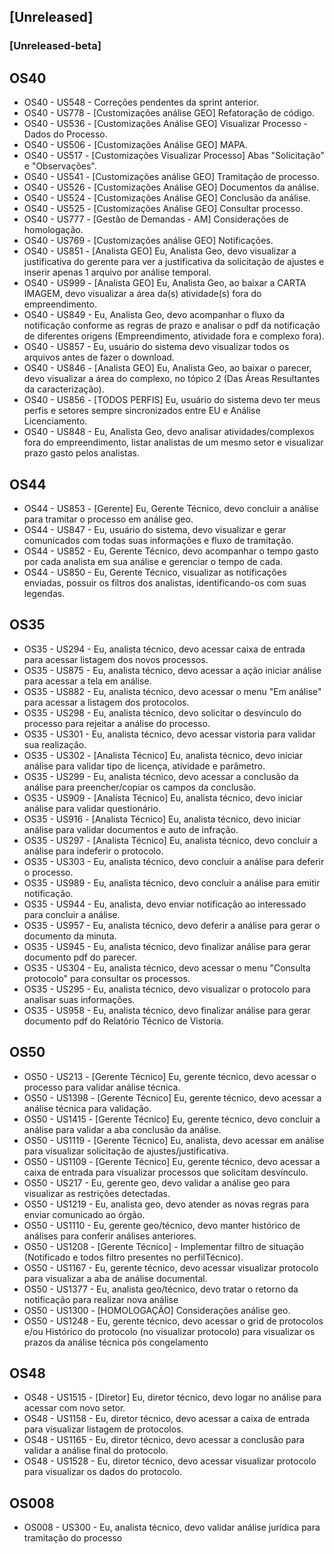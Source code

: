 ## [Unreleased]
### [Unreleased-beta]

## OS40

* OS40 - US548 - Correções pendentes da sprint anterior.
* OS40 - US778 - [Customizações análise GEO] Refatoração de código.
* OS40 - US536 - [Customizações Análise GEO] Visualizar Processo - Dados do Processo.
* OS40 - US506 - [Customizações Análise GEO] MAPA.
* OS40 - US517 - [Customizações Visualizar Processo] Abas "Solicitação" e "Observações".
* OS40 - US541 - [Customizações análise GEO] Tramitação de processo.
* OS40 - US526 - [Customizações Análise GEO] Documentos da análise.
* OS40 - US524 - [Customizações Análise GEO] Conclusão da análise.
* OS40 - US525 - [Customizações Análise GEO] Consultar processo.
* OS40 - US777 - [Gestão de Demandas - AM] Considerações de homologação.
* OS40 - US769 - [Customizações análise GEO] Notificações.
* OS40 - US851 - [Analista GEO] Eu, Analista Geo, devo visualizar a justificativa do gerente para ver a justificativa da solicitação de ajustes e inserir apenas 1 arquivo por análise temporal.
* OS40 - US999 - [Analista GEO] Eu, Analista Geo, ao baixar a CARTA IMAGEM, devo visualizar a área da(s) atividade(s) fora do empreendimento.
* OS40 - US849 - Eu, Analista Geo, devo acompanhar o fluxo da notificação conforme as regras de prazo e analisar o pdf da notificação de diferentes origens (Empreendimento, atividade fora e complexo fora).
* OS40 - US857 - Eu, usuário do sistema devo visualizar todos os arquivos antes de fazer o download.
* OS40 - US846 - [Analista GEO] Eu, Analista Geo, ao baixar o parecer, devo visualizar a área do complexo, no tópico 2 (Das Áreas Resultantes da caracterização).
* OS40 - US856 - [TODOS PERFIS] Eu, usuário do sistema devo ter meus perfis e setores sempre sincronizados entre EU e Análise Licenciamento.
* OS40 - US848 - Eu, Analista Geo, devo analisar atividades/complexos fora do empreendimento, listar analistas de um mesmo setor e visualizar prazo gasto pelos analistas.

## OS44

* OS44 - US853 - [Gerente] Eu, Gerente Técnico, devo concluir a análise para tramitar o processo em análise geo.
* OS44 - US847 - Eu, usuário do sistema, devo visualizar e gerar comunicados com todas suas informações e fluxo de tramitação.
* OS44 - US852 - Eu, Gerente Técnico, devo acompanhar o tempo gasto por cada analista em sua análise e gerenciar o tempo de cada.
* OS44 - US850 - Eu, Gerente Técnico, visualizar as notificações enviadas, possuir os filtros dos analistas, identificando-os com suas legendas.

## OS35

* OS35 - US294 - Eu, analista técnico, devo acessar caixa de entrada para acessar listagem dos novos processos.
* OS35 - US875 - Eu, analista técnico, devo acessar a ação iniciar análise para acessar a tela em análise.
* OS35 - US882 - Eu, analista técnico, devo acessar o menu "Em análise" para acessar a listagem dos protocolos.
* OS35 - US298 -  Eu, analista técnico, devo solicitar o desvínculo do processo para rejeitar a análise do processo.
* OS35 - US301 - Eu, analista técnico, devo acessar vistoria para validar sua realização.
* OS35 - US302 - [Analista Técnico] Eu, analista técnico, devo iniciar análise para validar tipo de licença, atividade e parâmetro.
* OS35 - US299 - Eu, analista técnico, devo acessar a conclusão da análise para preencher/copiar os campos da conclusão.
* OS35 - US909 - [Analista Técnico] Eu, analista técnico, devo iniciar análise para validar questionário.
* OS35 - US916 - [Analista Técnico] Eu, analista técnico, devo iniciar análise para validar documentos e auto de infração.
* OS35 - US297 - [Analista Técnico] Eu, analista técnico, devo concluir a análise para indeferir o protocolo.
* OS35 - US303 - Eu, analista técnico, devo concluir a análise para deferir o processo.
* OS35 - US989 - Eu, analista técnico, devo concluir a análise para emitir notificação.
* OS35 - US944 - Eu, analista, devo enviar notificação ao interessado para concluir a análise.
* OS35 - US957 - Eu, analista técnico, devo deferir a análise para gerar o documento da minuta.
* OS35 - US945 - Eu, analista técnico, devo finalizar análise para gerar documento pdf do parecer.
* OS35 - US304 - Eu, analista técnico, devo acessar o menu "Consulta protocolo" para consultar os processos.
* OS35 - US295 - Eu, analista técnico, devo visualizar o protocolo para analisar suas informações.
* OS35 - US958 - Eu, analista técnico, devo finalizar análise para gerar documento pdf do Relatório Técnico de Vistoria.

## OS50

* OS50 - US213 - [Gerente Técnico] Eu, gerente técnico, devo acessar o processo para validar análise técnica.
* OS50 - US1398 - [Gerente Técnico] Eu, gerente técnico, devo acessar a análise técnica para validação.
* OS50 - US1415 - [Gerente Técnico] Eu, gerente técnico, devo concluir a análise para validar a aba conclusão da análise.
* OS50 - US1119 - [Gerente Técnico] Eu, analista, devo acessar em análise para visualizar solicitação de ajustes/justificativa.
* OS50 - US1109 - [Gerente Técnico] Eu, gerente técnico, devo acessar a caixa de entrada para visualizar processos que solicitam desvínculo.
* OS50 - US217 - Eu, gerente geo, devo validar a análise geo para visualizar as restrições detectadas.
* OS50 - US1219 - Eu, analista geo, devo atender as novas regras para enviar comunicado ao órgão.
* OS50 - US1110 - Eu, gerente geo/técnico, devo manter histórico de análises para conferir análises anteriores.
* OS50 - US1208 - [Gerente Técnico] - Implementar filtro de situação (Notificado e todos filtro presentes no perfilTécnico).
* OS50 - US1167 - Eu, gerente técnico, devo acessar visualizar protocolo para visualizar a aba de análise documental.
* OS50 - US1377 - Eu, analista geo/técnico, devo tratar o retorno da notificação para realizar nova análise
* OS50 - US1300 - [HOMOLOGAÇÃO] Considerações análise geo.
* OS50 - US1248 - Eu, gerente técnico, devo acessar o grid de protocolos e/ou Histórico do protocolo (no visualizar protocolo) para visualizar os prazos da análise técnica pós congelamento

## OS48

* OS48 - US1515 - [Diretor] Eu, diretor técnico, devo logar no análise para acessar com novo setor.
* OS48 - US1158 - Eu, diretor técnico, devo acessar a caixa de entrada para visualizar listagem de protocolos.
* OS48 - US1165 - Eu, diretor técnico, devo acessar a conclusão para validar a análise final do protocolo.
* OS48 - US1528 - Eu, diretor técnico, devo acessar visualizar protocolo para visualizar os dados do protocolo.

## OS008

* OS008 - US300 - Eu, analista técnico, devo validar análise jurídica para tramitação do processo
